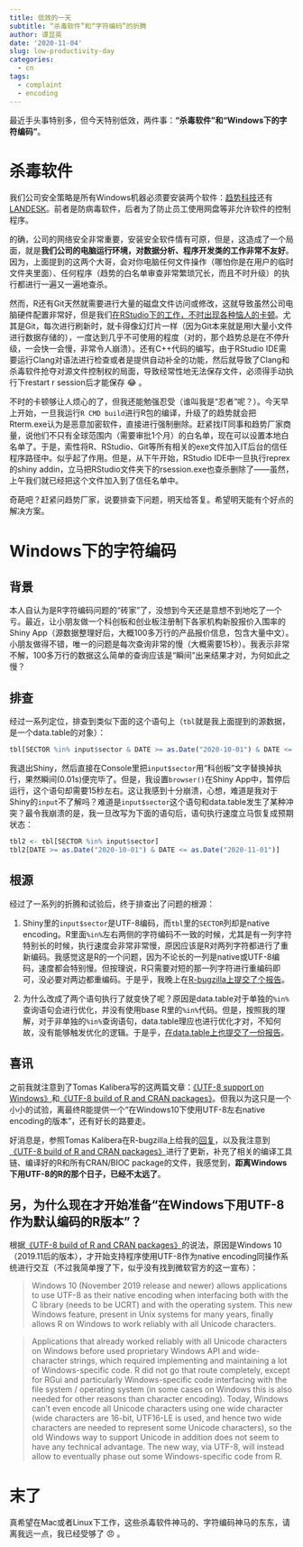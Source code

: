 ```yaml
---
title: 低效的一天
subtitle: “杀毒软件”和“字符编码”的折腾
author: 谭显英
date: '2020-11-04'
slug: low-productivity-day
categories:
  - cn
tags:
  - complaint
  - encoding
---
```


最近手头事特别多，但今天特别低效，两件事：**“杀毒软件”**和**“Windows下的字符编码”**。

# 杀毒软件

我们公司安全策略是所有Windows机器必须要安装两个软件：[趋势科技](https://www.trendmicro.com)还有[LANDESK](https://www.ivanti.com.cn/company/history/landesk)。前者是防病毒软件，后者为了防止员工使用网盘等非允许软件的控制程序。

的确，公司的网络安全非常重要，安装安全软件情有可原，但是，这造成了一个局面，就是**我们公司的电脑运行环境，对数据分析、程序开发类的工作非常不友好**。因为，上面提到的这两个大哥，会对你电脑任何文件操作（哪怕你是在用户的临时文件夹里面）、任何程序（趋势的白名单审查非常繁琐冗长，而且不时升级）的执行都进行一遍又一遍地查杀。

然而，R还有Git天然就需要进行大量的磁盘文件访问或修改，这就导致虽然公司电脑硬件配置非常好，但是我们[在RStudio下的工作，不时出现各种恼人的卡顿](https://github.com/rstudio/rstudio/issues/5335)。尤其是Git，每次进行刷新时，就卡得像幻灯片一样（因为Git本来就是用I大量小文件进行数据存储的），一度达到几乎不可使用的程度（对的，那个趋势总是在不停升级，一会快一会慢，非常令人崩溃）。还有C++代码的编写，由于RStudio IDE需要运行Clang对语法进行检查或者是提供自动补全的功能，然后就导致了Clang和杀毒软件抢夺对源文件控制权的局面，导致经常性地无法保存文件，必须得手动执行下restart r session后才能保存 :joy: 。

不时的卡顿够让人烦心的了，但我还能勉强忍受（谁叫我是“忍者”呢？）。今天早上开始，一旦我运行`R CMD build`进行R包的编译，升级了的趋势就会把Rterm.exe认为是恶意加密软件，直接进行强制删除。赶紧找IT同事和趋势厂家商量，说他们不只有全球范围内（需要审批1个月）的白名单，现在可以设置本地白名单了。于是，索性将R、RStudio、Git等所有相关的exe文件加入IT后台的信任程序路径中。似乎起了作用。但是，从下午开始，RStudio IDE中一旦执行reprex的shiny addin，立马把RStudio文件夹下的rsession.exe也查杀删除了——虽然，上午我们就已经把这个文件加入到了信任名单中。

奇葩吧？赶紧问趋势厂家，说要排查下问题，明天给答复。希望明天能有个好点的解决方案。

# Windows下的字符编码

## 背景

本人自认为是R字符编码问题的“砖家”了，没想到今天还是意想不到地吃了一个亏。最近，让小朋友做一个科创板和创业板注册制下各家机构新股报价入围率的Shiny App（源数据整理好后，大概100多万行的产品报价信息，包含大量中文）。小朋友做得不错，唯一的问题是每次查询非常的慢（大概需要15秒）。我表示非常不解，100多万行的数据这么简单的查询应该是“瞬间”出来结果才对，为何如此之慢？

## 排查

经过一系列定位，排查到类似下面的这个语句上（`tbl`就是我上面提到的源数据，是一个data.table的对象）：

```r
tbl[SECTOR %in% input$sector & DATE >= as.Date("2020-10-01") & DATE <= as.Date("2020-11-01")]
```

我退出Shiny，然后直接在Console里把`input$sector`用“科创板”文字替换掉执行，果然瞬间(0.01s)便完毕了。但是，我设置`browser()`在Shiny App中，暂停后运行，这个语句却需要15秒左右。这让我感到十分崩溃，心想，难道是我对于Shiny的`input`不了解吗？难道是`input$sector`这个语句和data.table发生了某种冲突？最令我崩溃的是，我一旦改写为下面的语句后，语句执行速度立马恢复成预期状态：

```r
tbl2 <- tbl[SECTOR %in% input$sector]
tbl2[DATE >= as.Date("2020-10-01") & DATE <= as.Date("2020-11-01")]
```

## 根源

经过了一系列的折腾和试验后，终于排查出了问题的根源：

1. Shiny里的`input$sector`是UTF-8编码，而`tbl`里的`SECTOR`列却是native encoding。R里面`%in%`左右两侧的字符编码不一致的时候，尤其是有一列字符特别长的时候，执行速度会非常非常慢，原因应该是R对两列字符都进行了重新编码。我感觉这是R的一个问题，因为不论长的一列是native或UTF-8编码，速度都会特别慢。但按理说，R只需要对短的那一列字符进行重编码即可，没必要对两边都重编码。于是乎，我晚上在[R-bugzilla上提交了个报告](https://bugs.r-project.org/bugzilla/show_bug.cgi?id=17965)。

1. 为什么改成了两个语句执行了就变快了呢？原因是data.table对于单独的`%in%`查询语句会进行优化，并没有使用base R里的`%in%`代码。但是，按照我的理解，对于非单独的`%in%`查询语句，data.table理应也进行优化才对，不知何故，没有能够触发优化的逻辑。于是乎，[在data.table上也提交了一份报告](https://github.com/Rdatatable/data.table/issues/4799)。

## 喜讯

之前我就注意到了Tomas Kalibera写的这两篇文章：[《UTF-8 support on Windows》](https://developer.r-project.org/Blog/public/2020/05/02/utf-8-support-on-windows)和[《UTF-8 build of R and CRAN packages》](https://developer.r-project.org/Blog/public/2020/07/30/windows/utf-8-build-of-r-and-cran-packages/)。但我以为这只是一个小小的试验，离最终R能提供一个“在Windows10下使用UTF-8左右native encoding的版本”，还有好长的路要走。

好消息是，参照Tomas Kalibera在R-bugzilla上给我的[回复](https://bugs.r-project.org/bugzilla/show_bug.cgi?id=17960#c3)，以及我注意到[《UTF-8 build of R and CRAN packages》](https://developer.r-project.org/Blog/public/2020/07/30/windows/utf-8-build-of-r-and-cran-packages/)进行了更新，补充了相关的编译工具链、编译好的R和所有CRAN/BIOC package的文件，我感觉到，**距离Windows下用UTF-8的R的那个日子，已经不太远了**。

## 另，为什么现在才开始准备“在Windows下用UTF-8作为默认编码的R版本”？

根据[《UTF-8 build of R and CRAN packages》](https://developer.r-project.org/Blog/public/2020/07/30/windows/utf-8-build-of-r-and-cran-packages/)的说法，原因是Windows 10（2019.11后的版本），才开始支持程序使用UTF-8作为native encoding同操作系统进行交互（不过我简单搜了下，似乎没有找到微软官方的这一宣布）：

> Windows 10 (November 2019 release and newer) allows applications to use UTF-8 as their native encoding when interfacing both with the C library (needs to be UCRT) and with the operating system. This new Windows feature, present in Unix systems for many years, finally allows R on Windows to work reliably with all Unicode characters.

> Applications that already worked reliably with all Unicode characters on Windows before used proprietary Windows API and wide-character strings, which required implementing and maintaining a lot of Windows-specific code. R did not go that route completely, except for RGui and particularly Windows-specific code interfacing with the file system / operating system (in some cases on Windows this is also needed for other reasons than character encoding). Today, Windows can’t even encode all Unicode characters using one wide character (wide characters are 16-bit, UTF16-LE is used, and hence two wide characters are needed to represent some Unicode characters), so the old Windows way to support Unicode in addition does not seem to have any technical advantage. The new way, via UTF-8, will instead allow to eventually phase out some Windows-specific code from R.

# 末了

真希望在Mac或者Linux下工作，这些杀毒软件神马的、字符编码神马的东东，请离我远一点，我已经受够了 :angry: 。
